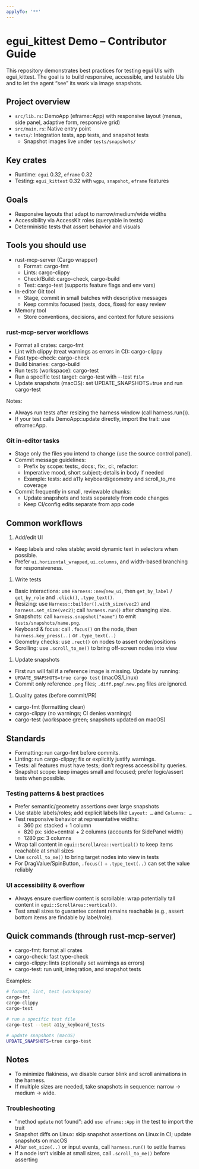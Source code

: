 ```yaml
---
applyTo: '**'
---
```


# egui_kittest Demo – Contributor Guide

This repository demonstrates best practices for testing egui UIs with egui_kittest. The goal is to build responsive, accessible, and testable UIs and to let the agent “see” its work via image snapshots.

## Project overview

- `src/lib.rs`: DemoApp (eframe::App) with responsive layout (menus, side panel, adaptive form, responsive grid)
- `src/main.rs`: Native entry point
- `tests/`: Integration tests, app tests, and snapshot tests
  - Snapshot images live under `tests/snapshots/`

## Key crates

- Runtime: `egui` 0.32, `eframe` 0.32
- Testing: `egui_kittest` 0.32 with `wgpu`, `snapshot`, `eframe` features

## Goals

- Responsive layouts that adapt to narrow/medium/wide widths
- Accessibility via AccessKit roles (queryable in tests)
- Deterministic tests that assert behavior and visuals

## Tools you should use

- rust-mcp-server (Cargo wrapper)
  - Format: cargo-fmt
  - Lints: cargo-clippy
  - Check/Build: cargo-check, cargo-build
  - Test: cargo-test (supports feature flags and env vars)
- In-editor Git tool
  - Stage, commit in small batches with descriptive messages
  - Keep commits focused (tests, docs, fixes) for easy review
- Memory tool
  - Store conventions, decisions, and context for future sessions

### rust-mcp-server workflows

- Format all crates: cargo-fmt
- Lint with clippy (treat warnings as errors in CI): cargo-clippy
- Fast type-check: cargo-check
- Build binaries: cargo-build
- Run tests (workspace): cargo-test
- Run a specific test target: cargo-test with --test `file`
- Update snapshots (macOS): set UPDATE_SNAPSHOTS=true and run cargo-test

Notes:

- Always run tests after resizing the harness window (call harness.run()).
- If your test calls DemoApp::update directly, import the trait: use eframe::App.

### Git in-editor tasks

- Stage only the files you intend to change (use the source control panel).
- Commit message guidelines:
  - Prefix by scope: tests:, docs:, fix:, ci:, refactor:
  - Imperative mood, short subject; details in body if needed
  - Example: tests: add a11y keyboard/geometry and scroll_to_me coverage
- Commit frequently in small, reviewable chunks:
  - Update snapshots and tests separately from code changes
  - Keep CI/config edits separate from app code

## Common workflows

1. Add/edit UI

- Keep labels and roles stable; avoid dynamic text in selectors when possible.
- Prefer `ui.horizontal_wrapped`, `ui.columns`, and width-based branching for responsiveness.

1. Write tests

- Basic interactions: use `Harness::new`/`new_ui`, then `get_by_label` / `get_by_role` and `.click()`, `.type_text()`.
- Resizing: use `Harness::builder().with_size(vec2)` and `harness.set_size(vec2)`; call `harness.run()` after changing size.
- Snapshots: call `harness.snapshot("name")` to emit `tests/snapshots/name.png`.
- Keyboard & focus: call `.focus()` on the node, then `harness.key_press(..)` or `.type_text(..)`
- Geometry checks: use `.rect()` on nodes to assert order/positions
- Scrolling: use `.scroll_to_me()` to bring off-screen nodes into view

1. Update snapshots

- First run will fail if a reference image is missing. Update by running:
- `UPDATE_SNAPSHOTS=true cargo test` (macOS/Linux)
- Commit only reference `.png` files; `.diff.png`/`.new.png` files are ignored.

1. Quality gates (before commit/PR)

- cargo-fmt (formatting clean)
- cargo-clippy (no warnings; CI denies warnings)
- cargo-test (workspace green; snapshots updated on macOS)

## Standards

- Formatting: run cargo-fmt before commits.
- Linting: run cargo-clippy; fix or explicitly justify warnings.
- Tests: all features must have tests; don’t regress accessibility queries.
- Snapshot scope: keep images small and focused; prefer logic/assert tests when possible.

### Testing patterns & best practices

- Prefer semantic/geometry assertions over large snapshots
- Use stable labels/roles; add explicit labels like `Layout: …` and `Columns: …`
- Test responsive behavior at representative widths:
  - 360 px: stacked + 1 column
  - 820 px: side+central + 2 columns (accounts for SidePanel width)
  - 1280 px: 3 columns
- Wrap tall content in `egui::ScrollArea::vertical()` to keep items reachable at small sizes
- Use `scroll_to_me()` to bring target nodes into view in tests
- For DragValue/SpinButton, `.focus()` + `.type_text(..)` can set the value reliably

### UI accessibility & overflow

- Always ensure overflow content is scrollable: wrap potentially tall content in `egui::ScrollArea::vertical()`.
- Test small sizes to guarantee content remains reachable (e.g., assert bottom items are findable by label/role).

## Quick commands (through rust-mcp-server)

- cargo-fmt: format all crates
- cargo-check: fast type-check
- cargo-clippy: lints (optionally set warnings as errors)
- cargo-test: run unit, integration, and snapshot tests

Examples:

```bash
# format, lint, test (workspace)
cargo-fmt
cargo-clippy
cargo-test

# run a specific test file
cargo-test --test a11y_keyboard_tests

# update snapshots (macOS)
UPDATE_SNAPSHOTS=true cargo-test
```

## Notes

- To minimize flakiness, we disable cursor blink and scroll animations in the harness.
- If multiple sizes are needed, take snapshots in sequence: narrow → medium → wide.

### Troubleshooting

- "method `update` not found": add `use eframe::App` in the test to import the trait
- Snapshot diffs on Linux: skip snapshot assertions on Linux in CI; update snapshots on macOS
- After `set_size(..)` or input events, call `harness.run()` to settle frames
- If a node isn’t visible at small sizes, call `.scroll_to_me()` before asserting
